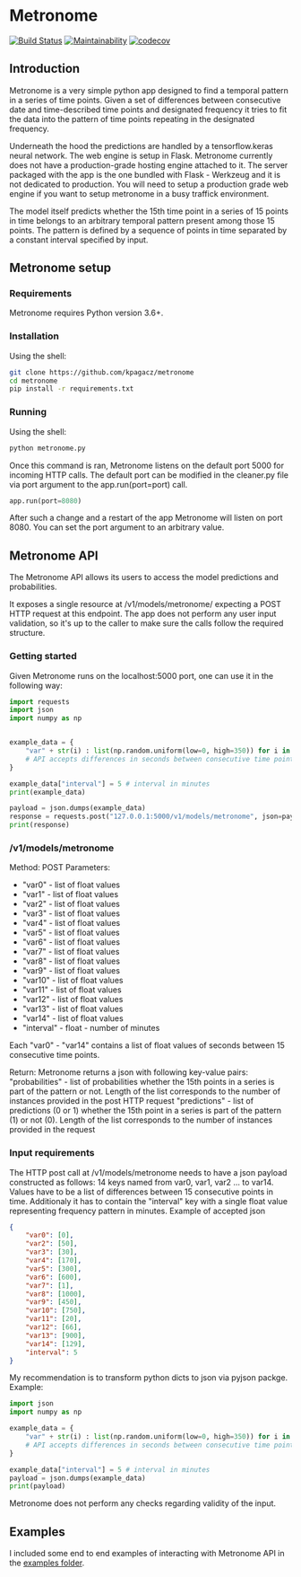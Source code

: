 # Metronome
[![Build Status](https://travis-ci.org/kpagacz/metronome.svg?branch=app)](https://travis-ci.org/kpagacz/metronome)
[![Maintainability](https://api.codeclimate.com/v1/badges/c6147e4561478ec28b30/maintainability)](https://codeclimate.com/github/kpagacz/metronome/maintainability)
[![codecov](https://codecov.io/gh/kpagacz/metronome/branch/app/graph/badge.svg)](https://codecov.io/gh/kpagacz/metronome)


## Introduction
Metronome is a very simple python app designed to find a temporal pattern in a series of time points. 
Given a set of differences between consecutive date and time-described time points 
and designated frequency it tries to fit the data into the pattern of time points repeating in the designated frequency.

Underneath the hood the predictions are handled by a tensorflow.keras neural network. The web engine is setup
in Flask. Metronome currently does not have a production-grade hosting engine attached to it. The server packaged
with the app is the one bundled with Flask - Werkzeug and it is not dedicated to production. You will need to 
setup a production grade web engine if you want to setup metronome in a busy traffick environment.

The model itself predicts whether the 15th time point in a series of 15 points in time belongs to an arbitrary temporal pattern
present among those 15 points. The pattern is defined by a sequence of points in time separated by a constant 
interval specified by input.

## Metronome setup
### Requirements
Metronome requires Python version 3.6+.

### Installation
Using the shell:
```bash
git clone https://github.com/kpagacz/metronome
cd metronome
pip install -r requirements.txt
```

### Running
Using the shell:
```bash
python metronome.py
```

Once this command is ran, Metronome listens on the default port 5000 for incoming HTTP calls. The default port can be modified in the cleaner.py file
via port argument to the app.run(port=port) call.
```python
app.run(port=8080)
```
After such a change and a restart of the app Metronome will listen on port 8080. You can set the port argument to an arbitrary value.

## Metronome API
The Metronome API allows its users to access the model predictions and probabilities.

It exposes a single resource at /v1/models/metronome/ expecting a POST HTTP request at this endpoint.
The app does not perform any user input validation, so it's up to the caller to make sure the calls
follow the required structure.

### Getting started
Given Metronome runs on the localhost:5000 port, one can use it in the following way:
```python
import requests
import json
import numpy as np


example_data = {
    "var" + str(i) : list(np.random.uniform(low=0, high=350)) for i in range(14)
    # API accepts differences in seconds between consecutive time points
}

example_data["interval"] = 5 # interval in minutes
print(example_data)

payload = json.dumps(example_data)
response = requests.post("127.0.0.1:5000/v1/models/metronome", json=payload)
print(response)
```

### /v1/models/metronome
Method: POST
Parameters:
- "var0" - list of float values
- "var1" - list of float values
- "var2" - list of float values
- "var3" - list of float values
- "var4" - list of float values
- "var5" - list of float values
- "var6" - list of float values
- "var7" - list of float values
- "var8" - list of float values
- "var9" - list of float values
- "var10" - list of float values
- "var11" - list of float values
- "var12" - list of float values
- "var13" - list of float values
- "var14" - list of float values 
- "interval" - float - number of minutes

Each "var0" - "var14" contains a list of float values of seconds between 15 consecutive time points.

Return:
Metronome returns a json with following key-value pairs:
"probabilities" - list of probabilities whether the 15th points in a series is part of the pattern or not.
    Length of the list corresponds to the number of instances provided in the post HTTP request
"predictions" - list of predictions (0 or 1) whether the 15th point in a series is part of the pattern (1) or not (0).
    Length of the list corresponds to the number of instances provided in the request

### Input requirements
The HTTP post call at /v1/models/metronome needs to have a json payload constructed as follows:
14 keys named from var0, var1, var2 ... to var14. Values have to be a list of differences
between 15 consecutive points in time. Additionaly it has to contain the "interval" key 
with a single float value representing frequency pattern in minutes.
Example of accepted json
```json
{
    "var0": [0],
    "var2": [50],
    "var3": [30],
    "var4": [170],
    "var5": [300],
    "var6": [600],
    "var7": [1],
    "var8": [1000],
    "var9": [450],
    "var10": [750],
    "var11": [20],
    "var12": [66],
    "var13": [900],
    "var14": [129],
    "interval": 5
}
```

My recommendation is to transform python dicts to json via pyjson packge. Example:
```python
import json
import numpy as np 

example_data = {
    "var" + str(i) : list(np.random.uniform(low=0, high=350)) for i in range(14)
    # API accepts differences in seconds between consecutive time points
}

example_data["interval"] = 5 # interval in minutes
payload = json.dumps(example_data)
print(payload)
```

Metronome does not perform any checks regarding validity of the input.


## Examples
I included some end to end examples of interacting with Metronome API in the [examples folder](https://github.com/kpagacz/metronome/tree/app/examples).

